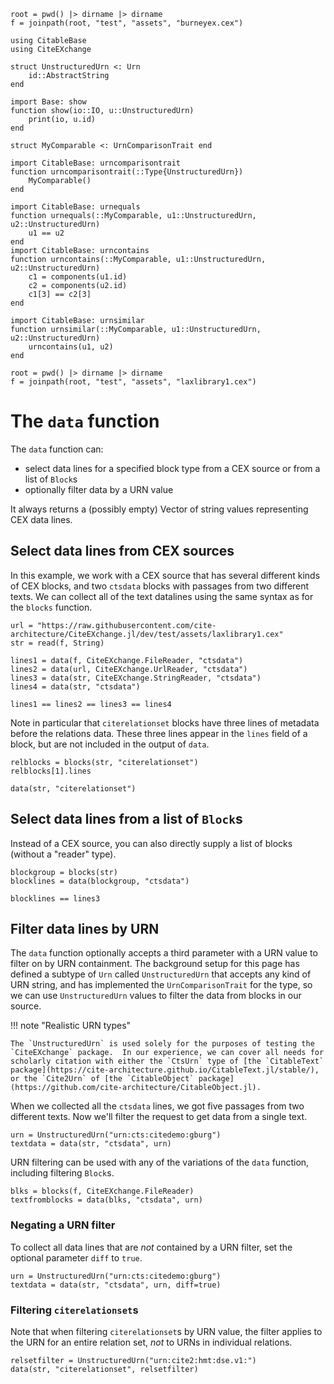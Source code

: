 ```@setup data
root = pwd() |> dirname |> dirname
f = joinpath(root, "test", "assets", "burneyex.cex")

using CitableBase
using CiteEXchange

struct UnstructuredUrn <: Urn
    id::AbstractString
end

import Base: show
function show(io::IO, u::UnstructuredUrn)
    print(io, u.id)
end

struct MyComparable <: UrnComparisonTrait end

import CitableBase: urncomparisontrait
function urncomparisontrait(::Type{UnstructuredUrn})
    MyComparable()
end

import CitableBase: urnequals
function urnequals(::MyComparable, u1::UnstructuredUrn, u2::UnstructuredUrn)
    u1 == u2
end
import CitableBase: urncontains
function urncontains(::MyComparable, u1::UnstructuredUrn, u2::UnstructuredUrn)
    c1 = components(u1.id)
    c2 = components(u2.id)
    c1[3] == c2[3]
end

import CitableBase: urnsimilar
function urnsimilar(::MyComparable, u1::UnstructuredUrn, u2::UnstructuredUrn)
    urncontains(u1, u2)
end

root = pwd() |> dirname |> dirname
f = joinpath(root, "test", "assets", "laxlibrary1.cex")

```

# The `data` function

The `data` function can:

- select data lines for a specified block type from a CEX source or from a list of `Block`s 
- optionally filter data by a URN value

It always returns a (possibly empty) Vector of string values representing CEX data lines.

## Select data lines from CEX sources

In this example, we work with a CEX source that has several different kinds of CEX blocks, and two `ctsdata` blocks with passages from two different texts.  We can collect all of the text datalines using the same syntax as for the `blocks` function.
 

```@example data
url = "https://raw.githubusercontent.com/cite-architecture/CiteEXchange.jl/dev/test/assets/laxlibrary1.cex"
str = read(f, String)

lines1 = data(f, CiteEXchange.FileReader, "ctsdata")
lines2 = data(url, CiteEXchange.UrlReader, "ctsdata")
lines3 = data(str, CiteEXchange.StringReader, "ctsdata")
lines4 = data(str, "ctsdata")
```
```@example data
lines1 == lines2 == lines3 == lines4
```


Note in particular that `citerelationset` blocks have three lines of metadata before the relations data. These three lines appear in the `lines` field of a block, but are not included in the output of `data`.

```@example data
relblocks = blocks(str, "citerelationset")
relblocks[1].lines
```

```@example data
data(str, "citerelationset")
```

## Select data lines from a list of `Block`s

Instead of a CEX source, you can also directly supply a list of blocks (without a "reader" type). 

```@example data
blockgroup = blocks(str)
blocklines = data(blockgroup, "ctsdata")
```

```@example data
blocklines == lines3
```

## Filter data lines by URN

The `data` function optionally accepts a third parameter with a URN value to filter on by URN containment.  The background setup for this page has defined a subtype of `Urn` called `UnstructuredUrn` that accepts any kind of URN string, and has implemented the `UrnComparisonTrait` for the type, so we can use `UnstructuredUrn` values to filter the data from blocks in our source.

!!! note "Realistic URN types"

    The `UnstructuredUrn` is used solely for the purposes of testing the `CiteEXchange` package.  In our experience, we can cover all needs for scholarly citation with either the `CtsUrn` type of [the `CitableText` package](https://cite-architecture.github.io/CitableText.jl/stable/), or the `Cite2Urn` of [the `CitableObject` package](https://github.com/cite-architecture/CitableObject.jl).


When we collected all the `ctsdata` lines, we got five passages from two different texts.  Now we'll filter the request to get data from a single text.

```@example data
urn = UnstructuredUrn("urn:cts:citedemo:gburg")
textdata = data(str, "ctsdata", urn)
``` 

URN filtering can be used with any of the variations of the `data` function, including filtering `Block`s.

```@example data
blks = blocks(f, CiteEXchange.FileReader)
textfromblocks = data(blks, "ctsdata", urn)
``` 

### Negating a URN filter

To collect all data lines that are *not* contained by a URN filter, set the optional parameter `diff` to `true`.

```@example data
urn = UnstructuredUrn("urn:cts:citedemo:gburg")
textdata = data(str, "ctsdata", urn, diff=true)
``` 
 

 ### Filtering `citerelationset`s

Note that when filtering `citerelationset`s by URN value, the filter applies to the URN for an entire relation set, *not* to URNs in individual relations.

```@example data
relsetfilter = UnstructuredUrn("urn:cite2:hmt:dse.v1:")
data(str, "citerelationset", relsetfilter)
```

